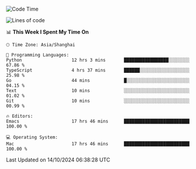 <!--START_SECTION:waka-->
![Code Time](http://img.shields.io/badge/Code%20Time-2%2C233%20hrs%2028%20mins-blue)

![Lines of code](https://img.shields.io/badge/From%20Hello%20World%20I%27ve%20Written-308.1%20thousand%20lines%20of%20code-blue)

📊 **This Week I Spent My Time On** 

```text
🕑︎ Time Zone: Asia/Shanghai

💬 Programming Languages: 
Python                   12 hrs 3 mins       █████████████████░░░░░░░░   67.86 % 
TypeScript               4 hrs 37 mins       ██████░░░░░░░░░░░░░░░░░░░   25.98 % 
Go                       44 mins             █░░░░░░░░░░░░░░░░░░░░░░░░   04.15 % 
Text                     10 mins             ░░░░░░░░░░░░░░░░░░░░░░░░░   01.02 % 
Git                      10 mins             ░░░░░░░░░░░░░░░░░░░░░░░░░   00.99 % 

🔥 Editors: 
Emacs                    17 hrs 46 mins      █████████████████████████   100.00 % 

💻 Operating System: 
Mac                      17 hrs 46 mins      █████████████████████████   100.00 % 
```


 Last Updated on 14/10/2024 06:38:28 UTC
<!--END_SECTION:waka-->

